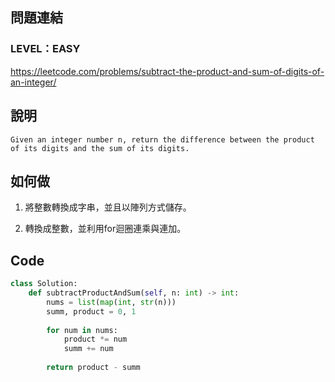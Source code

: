 ## 問題連結
### LEVEL：EASY
https://leetcode.com/problems/subtract-the-product-and-sum-of-digits-of-an-integer/


## 說明

```
Given an integer number n, return the difference between the product of its digits and the sum of its digits.
```


## 如何做

1. 將整數轉換成字串，並且以陣列方式儲存。

2. 轉換成整數，並利用for迴圈連乘與連加。


## Code 
```python
class Solution:
    def subtractProductAndSum(self, n: int) -> int:
        nums = list(map(int, str(n)))
        summ, product = 0, 1
        
        for num in nums:
            product *= num
            summ += num
        
        return product - summ
```
